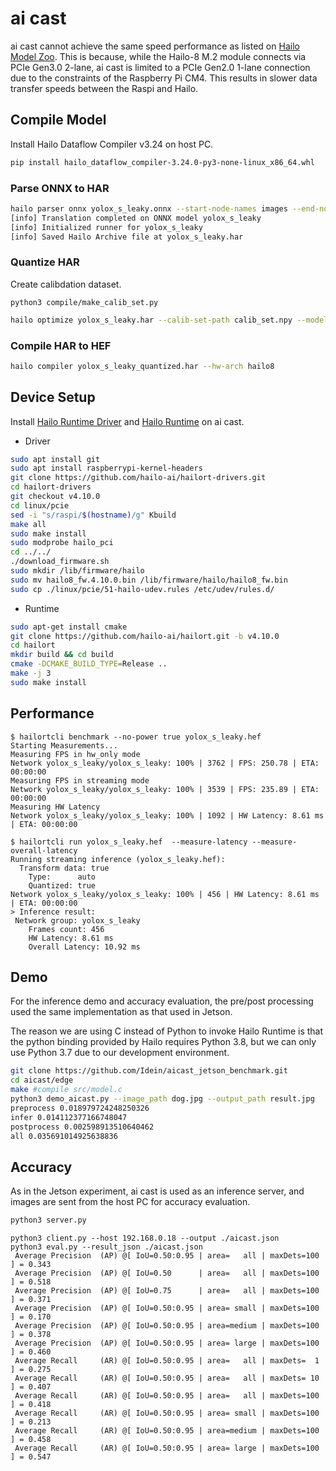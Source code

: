 # ai cast

ai cast cannot achieve the same speed performance as listed on [Hailo Model Zoo](https://github.com/hailo-ai/hailo_model_zoo). This is because, while the Hailo-8 M.2 module connects via PCIe Gen3.0 2-lane, ai cast is limited to a PCIe Gen2.0 1-lane connection due to the constraints of the Raspberry Pi CM4. This results in slower data transfer speeds between the Raspi and Hailo.

## Compile Model

Install Hailo Dataflow Compiler v3.24 on host PC.

```sh
pip install hailo_dataflow_compiler-3.24.0-py3-none-linux_x86_64.whl
```

### Parse ONNX to HAR
```sh
hailo parser onnx yolox_s_leaky.onnx --start-node-names images --end-node-names Concat_201 Concat_217 Concat_233 --hw-arch hailo8
[info] Translation completed on ONNX model yolox_s_leaky
[info] Initialized runner for yolox_s_leaky
[info] Saved Hailo Archive file at yolox_s_leaky.har
```

### Quantize HAR
Create calibdation dataset.

```
python3 compile/make_calib_set.py
```

```sh
hailo optimize yolox_s_leaky.har --calib-set-path calib_set.npy --model-script model.alls --hw-arch hailo8
```

### Compile HAR to HEF

```sh
hailo compiler yolox_s_leaky_quantized.har --hw-arch hailo8
```

## Device Setup

Install [Hailo Runtime Driver](https://github.com/hailo-ai/hailort-drivers) and [Hailo Runtime](https://github.com/hailo-ai/hailort) on ai cast.

- Driver
```sh
sudo apt install git
sudo apt install raspberrypi-kernel-headers
git clone https://github.com/hailo-ai/hailort-drivers.git
cd hailort-drivers
git checkout v4.10.0
cd linux/pcie
sed -i "s/raspi/$(hostname)/g" Kbuild
make all
sudo make install
sudo modprobe hailo_pci
cd ../../
./download_firmware.sh
sudo mkdir /lib/firmware/hailo
sudo mv hailo8_fw.4.10.0.bin /lib/firmware/hailo/hailo8_fw.bin
sudo cp ./linux/pcie/51-hailo-udev.rules /etc/udev/rules.d/
```

- Runtime

```sh
sudo apt-get install cmake
git clone https://github.com/hailo-ai/hailort.git -b v4.10.0
cd hailort
mkdir build && cd build
cmake -DCMAKE_BUILD_TYPE=Release ..
make -j 3
sudo make install
```

## Performance

```
$ hailortcli benchmark --no-power true yolox_s_leaky.hef
Starting Measurements...
Measuring FPS in hw_only mode
Network yolox_s_leaky/yolox_s_leaky: 100% | 3762 | FPS: 250.78 | ETA: 00:00:00
Measuring FPS in streaming mode
Network yolox_s_leaky/yolox_s_leaky: 100% | 3539 | FPS: 235.89 | ETA: 00:00:00
Measuring HW Latency
Network yolox_s_leaky/yolox_s_leaky: 100% | 1092 | HW Latency: 8.61 ms | ETA: 00:00:00
```

```
$ hailortcli run yolox_s_leaky.hef  --measure-latency --measure-overall-latency
Running streaming inference (yolox_s_leaky.hef):
  Transform data: true
    Type:      auto
    Quantized: true
Network yolox_s_leaky/yolox_s_leaky: 100% | 456 | HW Latency: 8.61 ms | ETA: 00:00:00
> Inference result:
 Network group: yolox_s_leaky
    Frames count: 456
    HW Latency: 8.61 ms
    Overall Latency: 10.92 ms
```

## Demo

For the inference demo and accuracy evaluation, the pre/post processing used the same implementation as that used in Jetson.

The reason we are using C instead of Python to invoke Hailo Runtime is that the python binding provided by Hailo requires Python 3.8, but we can only use Python 3.7 due to our development environment.

```sh
git clone https://github.com/Idein/aicast_jetson_benchmark.git
cd aicast/edge
make #compile src/model.c
python3 demo_aicast.py --image_path dog.jpg --output_path result.jpg
preprocess 0.018979724248250326
infer 0.014112377166748047
postprocess 0.002598913510640462
all 0.035691014925638836
```

## Accuracy
As in the Jetson experiment, ai cast is used as an inference server, and images are sent from the host PC for accuracy evaluation.

```sh
python3 server.py
```

```
python3 client.py --host 192.168.0.18 --output ./aicast.json 
python3 eval.py --result_json ./aicast.json
 Average Precision  (AP) @[ IoU=0.50:0.95 | area=   all | maxDets=100 ] = 0.343
 Average Precision  (AP) @[ IoU=0.50      | area=   all | maxDets=100 ] = 0.518
 Average Precision  (AP) @[ IoU=0.75      | area=   all | maxDets=100 ] = 0.371
 Average Precision  (AP) @[ IoU=0.50:0.95 | area= small | maxDets=100 ] = 0.170
 Average Precision  (AP) @[ IoU=0.50:0.95 | area=medium | maxDets=100 ] = 0.378
 Average Precision  (AP) @[ IoU=0.50:0.95 | area= large | maxDets=100 ] = 0.460
 Average Recall     (AR) @[ IoU=0.50:0.95 | area=   all | maxDets=  1 ] = 0.275
 Average Recall     (AR) @[ IoU=0.50:0.95 | area=   all | maxDets= 10 ] = 0.407
 Average Recall     (AR) @[ IoU=0.50:0.95 | area=   all | maxDets=100 ] = 0.418
 Average Recall     (AR) @[ IoU=0.50:0.95 | area= small | maxDets=100 ] = 0.213
 Average Recall     (AR) @[ IoU=0.50:0.95 | area=medium | maxDets=100 ] = 0.458
 Average Recall     (AR) @[ IoU=0.50:0.95 | area= large | maxDets=100 ] = 0.547
```